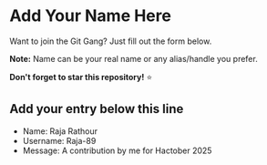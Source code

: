 # Add Your Name Here

Want to join the Git Gang? Just fill out the form below.

**Note:** Name can be your real name or any alias/handle you prefer.

**Don't forget to star this repository!** ⭐

## Add your entry below this line

- Name: Raja Rathour
- Username: Raja-89
- Message: A contribution by me for Hactober 2025
